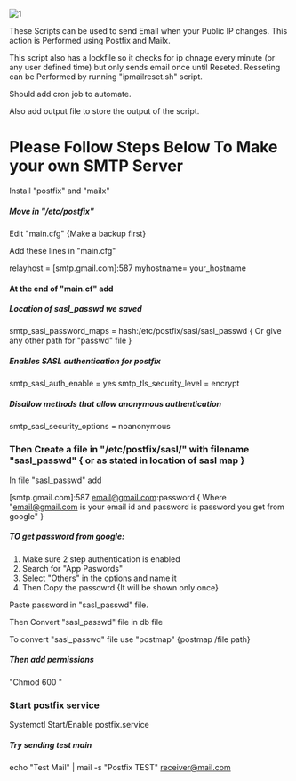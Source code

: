 ![1](https://github.com/user-attachments/assets/4e1c08da-4305-480c-a717-579762caefe4)

These Scripts can be used to send Email when your Public IP changes. This action is Performed using Postfix and Mailx.

This script also has a lockfile so it checks for ip chnage every minute (or any user defined time) but only sends email once until Reseted. Resseting can be Performed by running "ipmailreset.sh" script.

Should add cron job to automate.

Also add output file to store the output of the script.

# Please Follow Steps Below To Make your own SMTP Server

Install "postfix" and "mailx"

##### Move in "/etc/postfix" 

Edit "main.cfg"  {Make a backup first}

Add these lines in "main.cfg"


relayhost = [smtp.gmail.com]:587
myhostname= your_hostname


#### At the end of "main.cf" add

##### Location of sasl_passwd we saved

smtp_sasl_password_maps = hash:/etc/postfix/sasl/sasl_passwd { Or give any other path for "passwd" file }

##### Enables SASL authentication for postfix

smtp_sasl_auth_enable = yes
smtp_tls_security_level = encrypt

##### Disallow methods that allow anonymous authentication

smtp_sasl_security_options = noanonymous



### Then Create a file in "/etc/postfix/sasl/"  with filename "sasl_passwd" { or as stated in location of sasl map }

In file "sasl_passwd" add

[smtp.gmail.com]:587 email@gmail.com:password { Where "email@gmail.com is your email id and password is password you get from google" }

##### TO get password from google:

1. Make sure 2 step authentication is enabled
2. Search for "App Paswords" 
3. Select "Others" in the options and name it
4. Then Copy the passowrd {It will be shown only once}

Paste password in "sasl_passwd" file. 

Then Convert "sasl_passwd" file in db file

To convert "sasl_passwd" file use "postmap" {postmap /file path}

##### Then add permissions 

"Chmod 600 "

### Start postfix service 

Systemctl Start/Enable postfix.service

##### Try sending test main 
echo "Test Mail" | mail -s "Postfix TEST" receiver@mail.com

